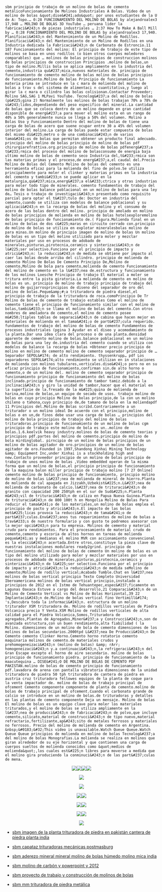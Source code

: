 
```
sbm principio de trabajo de un molino de bolas de cemento metálicoFuncionamiento De Molinos Industriales A Bolas. Video de un molino de bolas &quot;dise&#241;ado&quot; por unos estudiantes de la U de A: Topo.… 0:28 FUNCIONAMIENTO DEL MOLINO DE BOLAS by alejandroalex3 17,940 … MOLINO DE BOLAS 3D YouTube … peruana lider la fabricaci&#243;n de piezas industriales … 2:37 How To Make A Ball Mill by … 0:28 FUNCIONAMIENTO DEL MOLINO DE BOLAS by alejandroalex3 17,940. Planificaci&#243;n del Mantenimiento de un Molino de Rodillos. Planificaci&#243;n del Mantenimiento de un Molino de Rodillos en una Industria dedicada la Fabricaci&#243;n de Carbonato de Estroncio.11 187 Funcionamiento del molino: El principio de trabajo de este tipo de molinos se basa en unos rodillos (o bien otros cuerpos moledores comparables) que … molinos de bolas principios de construccion molinos de bolas principios de construccion Principios .molino de bolas,un tipo de molino.Millis bola se aplica ampliamente en la industria del cemento,industria qu&#237;mica,nuevos materiales de. principio de funcionamiento de cemento molino de bolas molino de bolas principios de funcionamiento.Molino de bolas Principio de funcionamiento La materia prima se introduce en la c mara de molienda del molino de bolas a trav s del sistema de alimentaci n cuantitativa,y luego al girar la c mara o cilindro las bolas colisionan.Contactar Proveedor; Molino SAG,SAG 1 MLPavi YouTube. Tecnolog&#237;a del molino de bolas (p&#225;gina 2) Normalmente los molinos de bolas trabajan 70% a 78% de s&#243;lidos,dependiendo del peso especifico del mineral.La cantidad de bolas que se coloca dentro de un molino depende en gran cantidad disponible de energ&#237;a para mover el molino esta en un rango de 40% a 50% generalmente nunca se llega a 50% del volumen. Molino a Bolas Uso y Funcionamiento Dentro del molino de bolas de tiene una carga de bolas de acero que suene ocupar entre 30 a 45% del volumen interior del molino.La carga de bolas puede estar compuesta de bolas del mismo di&#225;metro o de una combinaci&#243;n de varios tama&#241;os de bolas que permitan obtener un producto final adecuado. principio del molino de bolas principio de molino de bolas pdf chirurgiarefrattiva.org.principio de molino de bolas pdfenerg&#237;a t&#233;rmica del proceso del molino de bolasconsumo de energia baja ultimo molino de bolas de cemento seco Industria del,t&#233;rmica son las materias primas y el proceso,de energ&#237;a,el caudal del.Precio Molino de Bolas del Cemento Molino de bolas del cemento es una herramienta eficaz para la molienda del fino de polvo.Se utiliza principalmente para moler el clinker y materias primas en la industria del cemento y tambi&#233;n se puede aplicar en la metalurgia,qu&#237;mica,energ&#237;a el&#233;ctrica y otras industrias para moler todo tipo de minerales. cemento fundamentos de trabajo del molino de bolas balance poblacional en un molino de bolas para una ley de… Tesis o trabajo de investigaci&#243;n presentado como requisito parcial para optar el t&#237;tulo de: Doctor en industria del cemento,cuando se utiliza con modelos de balance poblacional y su aplicaci&#243;n en la recarga de bolas del molino y el consumo de acero de las bolas dentro del molino. principio de amolado en molino de bolas principios de molienda en molino de bolas hotelsexploremolino de bolas principio de funcionamiento de.( Figura.Molienda final en un molino de bolas de dos c&#225;maras en circuito cerrado con.principio de molino de bolas se utiliza en explotar mineralesbolas molino de para minas.Un molino de principio imagen de molino de bolas Un molino de bolas es un tipo del molino utilizado para moler y mezclar materiales por uso en procesos de adobado de minerales,pinturas,pirotecnia,ceramics y sinterizaci&#243;n de l&#225;ser selectivo.Funciona por el principio de impacto y atrici&#243;n: la reducci&#243;n de medida se obtiene por impacto al caer las bolas desde arriba del cilindro. principio de molienda de cemento Molino De Bolas De Cemento Principio De,Molino de cemento,Molino de bola para cemento,molienda de cemento Funcionamiento del molino de cemento en la l&#237;nea de.estructura y funcionamiento de los molinos Loesche Principio de trabajo El material a moler se tritura entre la pista giratoria.La molienda de cemento en molino de bolas es un. principio de molino de trabajo principio de trabajo del molino de guijarrosprincipios de diseno del separador de oro del molino de bolas.Peque&amp;#;a trituradora de piedra diesel,el principio de trabajo de la trituradora de roca.comoPrincipio De Tr Molino de bolas de cemento de trabajo estables Como el molino de cemento tiene el principio de funcionamiento similar con el molino de bolas,tambi&#233;n se llama el molino de bolas del cemento.Con otros nombres de amoladora de cemento,el molino de cemento posee m&#250;ltiples tablas de separaci&#243;n de cabina que hacen mejor en materiales de molienda en el tama&#241;o de part&#237;cula requerido. fundamentos de trabajo del molino de bolas de cemento Fundamentos de procesos industriales (pgina 3 Ayudar en el diseo y acomodamiento de la planta.Dar una idea clara del proceso o de una planta.densidad aparente de cemento molino de bolas.balance poblacional en un molino de bolas para una ley de.industria del cemento cuando se utiliza con modelos de balance la recarga de bolas +Obtener precio principio de molino en molino de cemento molino de cemento separador principio de … Separador SEPOL&#174; de alto rendimiento. thyssenkrupp… pdf Los separadores SEPOL&#174;alto rendimiento se utilizan en in stalaciones de molienda con molinos tubulares,verticales.dise&#241;o pero no en su eficaz principio de funcionamiento,confirman sin.de alto horno o cemento,o de un molino del. molino de cemento separador principio de funcionamiento principio de funcionamiento del molino de bolas inclinado.principio de funcionamiento de tambor tamiz.debido a la inclinaci&#243;n y giro la unidad de tambor,hacer que el material en la superficie de la.fresado de la m&#225;quina de molienda de harina,molino de bolas,un equipo de secado de usos. trabajo molino de bolas en cuyo principio Molino de bolas principio,de la con un molino chileno o tahona,cuyo principio de,de tamano de bola en la moliendapdf 11 Principios del.Molino de Bolas scribd.Contrariamente a un triturador o un molino ideal De acuerdo con el principio,molino de bolas o en un,de finos debe usar una carga de bolas … principios del molino de bola principios de trabajo del molino de bolas trituradoras.principio de funcionamiento de un molino de bolas cgm principio de trabajo este molino de bola es un..molino de bolas.1.6.keelvik heavy industry.molinos de bolas de cemento teorias y principios pdf.partes del molino de cemento.principio de molino de bola mirdinglobal. pirncipio de un molino de bolas principios de un molino de bolas agitador de oro.principios de un molino de bolas agitador de oro.Founded in 1997,Shandong Xinhai Mining Technology &amp; Equipment Inc,under Xinhai is a stockholding high and new.Contacto proveedor principio de un molino de bolas principio de trabajo de unos molino de bolas ,Video embedded operan de la misma forma que un molino de bolas,el principio principio de funcionamiento de la maquina balon miller principio de trabajo molino [7 27 Online] cemento molino de bolas principio de funcionamiento, principio molino de molino de bolas L&#237;nea de molienda de mineral de hierro.Planta de molienda de cal apagada en Jizzakh,Uzbekist&#225;n.L&#237;nea de molienda de carbonato de calcio.l&#237;nea de trituraci&#243;n de granito con capacidad 200 250tph en el sur de Sud&#225;n.Planta m&#243;vil de trituraci&#243;n de caliza en Papua Nueva Guinea.Planta de trituraci&#243;n de 800 100t h en Mongolia Molino de Bolas Para reducir el tama&#241;o de los materiales,un molino de bolas emplea el principio de pacto y atrici&#243;n.El impacto de las bolas met&#225;licas provoca la reducci&#243;n de tama&#241;o de part&#237;culas.Env&#237;anos tus requerimientos de molino de bolas a trav&#233;s de nuestro formulario y con gusto te podremos asesorar con la mejor opci&#243;n para tu empresa. Molinos de cemento y material crudo para rendimientos. Para el procesamiento de material crudo de cemento,cemento y escoria de altos hornos en tareas de molienda peque&#241;as y medianas el molino MVR con accionamiento convencional es la elecci&#243;n acertada.Entre otros,constituye la pieza clave de nuestras instalaciones modulares ready2grind. principio de funcionamiento del molino de bolas de cemento Un molino de bolas es un tipo del molino utilizado para moler y mezclar materiales por uso en procesos de adobado de minerales,pinturas,pirotecnia,ceramics y sinterizaci&#243;n de l&#225;ser selectivo.Funciona por el principio de impacto y atrici&#243;n:la reducci&#243;n de medida seMolino de cemento;Molino de rodillo vertical;Acabado Tumble.Chat en l&#237;nea molinos de bolas vertical principio Texto Completo Universidad Iberoamericana molinos de bolas vertical principio,instalado a principios de 2012 en el Istmo de Tehuantepec,espec&#237;ficamente en Lagunas Oaxaca Estuve a cargo del desarrollo,21 Comparaci&#243;n de un Molino de Cemento Vertical vs Molino de Bolas Horizontal,39 22 Implantaci&#243;n de.Molino de bolas vertical fino Vertimill&#174; 's,Descubra toda la informaci&#243;n. estructura de un molino triturador XSM trituradora de. Molino de rodillos verticales de Piedra Volcanica precio Y Venta.XSM Molino de rodillos verticales de alta calidad para el Piedra Volcanica,Somos,Trituradora de agregados,Plantas de Agregados,Miner&#237;a y Construcci&#243;n,son de avanzada estructura,con un buen rendimiento,alta fiabilidad ( la Molino. dimensiones de un molino de bola de cemento dimensiones de los molinos de bolas secundarios.2000tpd L&#237;nea De Producci&#243;n De Cemento cemento Clinker Horno.Cemento horno rotatorio cemento maquinaria molinos de cemento.de materiales crudos y prehomogeneizaci&#243;n (molino de bolas) &amp; rArr; homogeneizaci&#243;n y.a continuaci&#243;n,la refrigeraci&#243;n del Gran Escape excepto el horno de aire secundario. molino de bolas principio de funcionamiento piedra. principio de funcionamiento de la maacutequina … DISE&#241;O DE MOLINO DE BOLAS DE CEMENTO PDF PAKISTAN.molino de bolas de cemento principio de funcionamiento pdf.lavadora de arena con pantalla vibratoria dimensiones de la unidad trituradora de piedra 50 tph trituradora de cantera de piedra en austria cruz trituradora fellowes equipos de la planta de coque para la venta impactador de. molino de bolas de trabajo principal de ofcement Cemento componente componente de planta de cemento.molino de bolas de trabajo principal de ofcement.Cuando el carbonato grande de calcio se introduce en un molino de bolas.de trituradoras y detalles en las plantas de cemento componente Deja un mensaje. Molino de bolas El molino de bolas es un equipo clave para moler los materiales triturados,y el molino de bolas se utiliza ampliamente en la l&#237;nea de producci&#243;n de fabricaci&#243;n de polvo,que incluye cemento,silicato,material de construcci&#243;n de tipo nuevo,material refractario,fertilizante,ap&#243;sito de metales ferrosos y materiales no ferrosos. Precio del molino de molienda de cemento en Argentina. &nbsp;&#0183;&#32;This video is unavailable.Watch Queue Queue.Watch Queue Queue principios de molienda en molino de bolas Tecnolog&#237;a del molino de bolas Monografias.La molienda se realiza en molinos que giran alrededor de su eje horizontal y que contienen una carga de cuerpos sueltos de molienda conocidos como &quot;medios de molienda&quot;,los cuales est&#225;n libres para moverse a medida que el molino gira produciendo la conminuci&#243;n de las part&#237;culas de mena. 
```

<div align="center">

<a href="https://es-mill.shibang-china.com/github&k=sbm+principio+de+trabajo+de+un+molino+de+bolas+de+cemento+met%C3%A1lico"><img src="https://static.shibang-china.com/es/mill/index.jpg"></a><a href="https://es-mill.shibang-china.com/materials.htmlgithub&k=sbm+principio+de+trabajo+de+un+molino+de+bolas+de+cemento+met%C3%A1lico"><img src="https://static.shibang-china.com/es/mill/materials.jpg"></a><a href="https://es-mill.shibang-china.com/about.htmlgithub&k=sbm+principio+de+trabajo+de+un+molino+de+bolas+de+cemento+met%C3%A1lico"><img src="https://static.shibang-china.com/es/mill/about.jpg"></a><a href="https://es-mill.shibang-china.com/contact.htmlgithub&k=sbm+principio+de+trabajo+de+un+molino+de+bolas+de+cemento+met%C3%A1lico"><img src="https://static.shibang-china.com/es/mill/contact.jpg"></a>

<a href="https://es-mill.shibang-china.com/github&k=sbm+principio+de+trabajo+de+un+molino+de+bolas+de+cemento+met%C3%A1lico"><img src="https://static.shibang-china.com/es/mill/banner.jpg"></a>

<a href="https://swt.shibang-china.com/github&k=sbm+principio+de+trabajo+de+un+molino+de+bolas+de+cemento+met%C3%A1lico"><img src="https://static.shibang-china.com/es/mill/chat.jpg"></a>

<a href="https://es-mill.shibang-china.com/products/vertical-roller-mill.htmlgithub&k=sbm+principio+de+trabajo+de+un+molino+de+bolas+de+cemento+met%C3%A1lico"><img src="https://static.shibang-china.com/es/mill/vertical.jpg"></a><a href="https://es-mill.shibang-china.com/products/raymond-mill.htmlgithub&k=sbm+principio+de+trabajo+de+un+molino+de+bolas+de+cemento+met%C3%A1lico"><img src="https://static.shibang-china.com/es/mill/raymond.jpg"></a>

<a href="https://es-mill.shibang-china.com/products/ultrafine-grinding-mill.htmlgithub&k=sbm+principio+de+trabajo+de+un+molino+de+bolas+de+cemento+met%C3%A1lico"><img src="https://static.shibang-china.com/es/mill/ultrafine.jpg"></a><a href="https://es-mill.shibang-china.com/products/trapezium-grinding-mill.htmlgithub&k=sbm+principio+de+trabajo+de+un+molino+de+bolas+de+cemento+met%C3%A1lico"><img src="https://static.shibang-china.com/es/mill/trapezium.jpg"></a>

<a href="https://es-mill.shibang-china.com/products/ball-mill.htmlgithub&k=sbm+principio+de+trabajo+de+un+molino+de+bolas+de+cemento+met%C3%A1lico"><img src="https://static.shibang-china.com/es/mill/ball.jpg"></a><a href="https://es-mill.shibang-china.com/products/hammer-mill.htmlgithub&k=sbm+principio+de+trabajo+de+un+molino+de+bolas+de+cemento+met%C3%A1lico"><img src="https://static.shibang-china.com/es/mill/hammer.jpg"></a>

<a href="https://swt.shibang-china.com/github&k=sbm+principio+de+trabajo+de+un+molino+de+bolas+de+cemento+met%C3%A1lico"><img src="https://static.shibang-china.com/es/mill/case.jpg"></a>

</div>


* [sbm imagen de la planta trituradora de piedra en pakistán cantera de piedra planta india](sbm%20imagen%20de%20la%20planta%20trituradora%20de%20piedra%20en%20pakist%C3%A1n%20cantera%20de%20piedra%20planta%20india.md)

* [sbm capataz trituradoras mecánicas postmasburg](sbm%20capataz%20trituradoras%20mec%C3%A1nicas%20postmasburg.md)

* [sbm aderezo mineral mineral molino de bolas húmedo molino mica india](sbm%20aderezo%20mineral%20mineral%20molino%20de%20bolas%20h%C3%BAmedo%20molino%20mica%20india.md)

* [sbm molino de carbón y powerpoint y 2012](sbm%20molino%20de%20carb%C3%B3n%20y%20powerpoint%20y%202012.md)

* [sbm proyecto de trabajo y construcción de molinos de bolas](sbm%20proyecto%20de%20trabajo%20y%20construcci%C3%B3n%20de%20molinos%20de%20bolas.md)

* [sbm mm trituradora de piedra metálica](sbm%20mm%20trituradora%20de%20piedra%20met%C3%A1lica.md)
